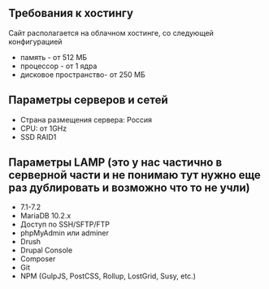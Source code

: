 ## Требования к хостингу
Сайт располагается на облачном хостинге, со следующей конфигурацией
* память - от 512 МБ
* процессор - от 1 ядра
* дисковое пространство- от 250 МБ

## Параметры серверов и сетей
* Страна размещения сервера: Россия
* CPU: от 1GHz
* SSD RAID1

## Параметры LAMP (это у нас частично в серверной части и не понимаю тут нужно еще раз дублировать и возможно что то не учли)
* 7.1-7.2	 	 	 	 
* MariaDB 10.2.x	 	 	 	 
* Доступ по SSH/SFTP/FTP	 	 	 	 
* phpMyAdmin или adminer	 	 	 	 
* Drush
* Drupal Console	 	 	 	 
* Composer	 	 	 	 
* Git	 	 	 	 
* NPM (GulpJS, PostCSS, Rollup, LostGrid, Susy, etc.)	 	 	 	 
